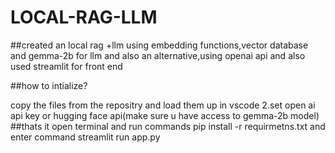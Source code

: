 # LOCAL-RAG-LLM
##created an local rag +llm using embedding functions,vector database and gemma-2b for llm and also an alternative,using openai api and also used streamlit for front end

##how to intialize?

copy the files from the repositry and load them up in vscode
2.set open ai api key or hugging face api(make sure u have access to gemma-2b model)
##thats it open terminal and run commands pip install -r requirmetns.txt and enter command streamlit run app.py
